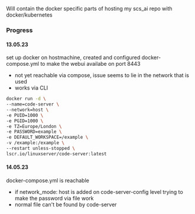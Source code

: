 
Will contain the docker specific parts of hosting my scs_ai repo with docker/kubernetes

### Progress
#### 13.05.23
set up docker on hostmachine, created and configured docker-compose.yml to make the webui availabe on port 8443
 - not yet reachable via compose, issue seems to lie in the network that is used
 - works via CLI
 ```bash
docker run -d \
--name=code-server \
--network=host \
-e PUID=1000 \
-e PGID=1000 \
-e TZ=Europe/London \
-e PASSWORD=example \
-e DEFAULT_WORKSPACE=/example \
-v /example:/example \
--restart unless-stopped \
lscr.io/linuxserver/code-server:latest
```

#### 14.05.23
docker-compose.yml is reachable 
- if network_mode: host is added on code-server-config level
trying to make the password via file work
- normal file can't be found by code-server
